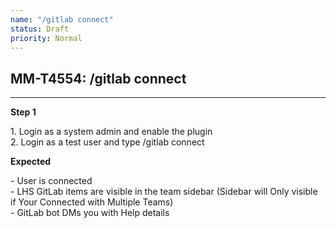 ```yaml
---
name: "/gitlab connect"
status: Draft
priority: Normal
---
```


## MM-T4554: /gitlab connect

---

**Step 1**

1\. Login as a system admin and enable the plugin\
2\. Login as a test user and type /gitlab connect

**Expected**

\- User is connected\
\- LHS GitLab items are visible in the team sidebar (Sidebar will Only visible if Your Connected with Multiple Teams)\
\- GitLab bot DMs you with Help details
